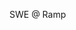 SWE @ Ramp

<!--
**ethan-schaffer/ethan-schaffer** is a ✨ _special_ ✨ repository because its `README.md` (this file) appears on your GitHub profile.
-->
